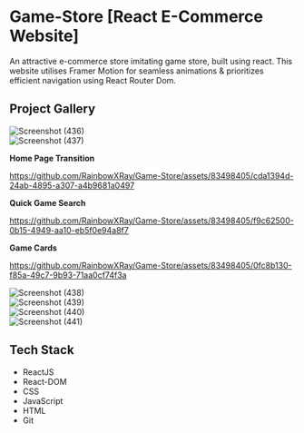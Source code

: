 # Game-Store [React E-Commerce Website]

An attractive e-commerce store imitating game store, built using react. This website utilises Framer Motion for seamless animations & prioritizes efficient navigation using React Router Dom.


## Project Gallery 

![Screenshot (436)](https://github.com/RainbowXRay/Game-Store/assets/83498405/cd8bfedf-d7e7-46ee-885e-1a70ff13a997)  <br>
![Screenshot (437)](https://github.com/RainbowXRay/Game-Store/assets/83498405/b36b340b-6aaa-4361-acc2-718a3ae14e59)  <br>

**Home Page Transition**

https://github.com/RainbowXRay/Game-Store/assets/83498405/cda1394d-24ab-4895-a307-a4b9681a0497  

**Quick Game Search**

https://github.com/RainbowXRay/Game-Store/assets/83498405/f9c62500-0b15-4949-aa10-eb5f0e94a8f7  

**Game Cards**  

https://github.com/RainbowXRay/Game-Store/assets/83498405/0fc8b130-f85a-49c7-9b93-71aa0cf74f3a  


![Screenshot (438)](https://github.com/RainbowXRay/Game-Store/assets/83498405/a8fcf6cf-8746-4aff-b63d-02d6f417de12)  
![Screenshot (439)](https://github.com/RainbowXRay/Game-Store/assets/83498405/539bd729-429f-4486-97f1-ab683913771d)  
![Screenshot (440)](https://github.com/RainbowXRay/Game-Store/assets/83498405/8ac6ee6e-e143-4495-8782-556e6fcfdd9d)  
![Screenshot (441)](https://github.com/RainbowXRay/Game-Store/assets/83498405/34805e03-b58e-4b68-8946-337815c58130)  




## Tech Stack

* ReactJS
* React-DOM
* CSS
* JavaScript
* HTML
* Git

